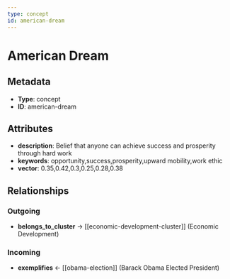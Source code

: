 ```yaml
---
type: concept
id: american-dream
---
```


# American Dream

## Metadata

- **Type**: concept
- **ID**: american-dream

## Attributes

- **description**: Belief that anyone can achieve success and prosperity through hard work
- **keywords**: opportunity,success,prosperity,upward mobility,work ethic
- **vector**: 0.35,0.42,0.3,0.25,0.28,0.38

## Relationships

### Outgoing

- **belongs_to_cluster** → [[economic-development-cluster]] (Economic Development)

### Incoming

- **exemplifies** ← [[obama-election]] (Barack Obama Elected President)

